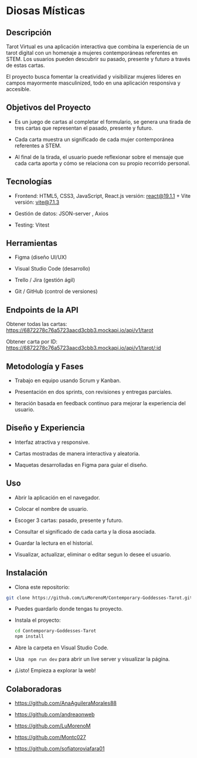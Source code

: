 # Diosas Místicas
## Descripción

Tarot Virtual es una aplicación interactiva que combina la experiencia de un tarot digital con un homenaje a mujeres contemporáneas referentes en STEM. Los usuarios pueden descubrir su pasado, presente y futuro a través de estas cartas.

El proyecto busca fomentar la creatividad y visibilizar mujeres líderes en campos mayormente masculinized, todo en una aplicación responsiva y accesible.

## Objetivos del Proyecto

- Es un juego de cartas al completar el formulario, se genera una tirada de tres cartas que representan el pasado, presente y futuro.

- Cada carta muestra un significado de cada mujer contemporánea referentes a STEM.

- Al final de la tirada, el usuario puede reflexionar sobre el mensaje que cada carta aporta y cómo se relaciona con su propio recorrido personal.
  
## Tecnologías

- Frontend: HTML5, CSS3, JavaScript, React.js versión: react@19.1.1 + Vite versión: vite@7.1.3

- Gestión de datos: JSON-server , Axios

- Testing: Vitest 

## Herramientas

- Figma (diseño UI/UX)

- Visual Studio Code (desarrollo)

- Trello / Jira (gestión ágil)

- Git / GitHub (control de versiones)


## Endpoints de la API

Obtener todas las cartas:
https://6872278c76a5723aacd3cbb3.mockapi.io/api/v1/tarot

Obtener carta por ID:
https://6872278c76a5723aacd3cbb3.mockapi.io/api/v1/tarot/:id

## Metodología y Fases

- Trabajo en equipo usando Scrum y Kanban.

- Presentación en dos sprints, con revisiones y entregas parciales.

- Iteración basada en feedback continuo para mejorar la experiencia del usuario.

## Diseño y Experiencia

- Interfaz atractiva y responsive.

- Cartas mostradas de manera interactiva y aleatoria.

- Maquetas desarrolladas en Figma para guiar el diseño.

## Uso 
- Abrir la aplicación en el navegador.

- Colocar el nombre de usuario.

- Escoger 3 cartas: pasado, presente y futuro.

- Consultar el significado de cada carta y la diosa asociada.

- Guardar la lectura en el historial.

- Visualizar, actualizar, eliminar o editar segun lo desee el usuario.

## Instalación
- Clona este repositorio:

 ```bash 
 git clone https://github.com/LuMorenoM/Contemporary-Goddesses-Tarot.git 
 ```
- Puedes guardarlo donde tengas tu proyecto.

- Instala el proyecto:
  ```bash
  cd Contemporary-Goddesses-Tarot
  npm install
  ```

- Abre la carpeta en Visual Studio Code.

- Usa ``` npm run dev``` para abrir un live server y visualizar la página.

- ¡Listo! Empieza a explorar la web!

## Colaboradoras
- https://github.com/AnaAguileraMorales88 

- https://github.com/andreaonweb

- https://github.com/LuMorenoM

- https://github.com/Montc027

- https://github.com/sofiatoroviafara01
